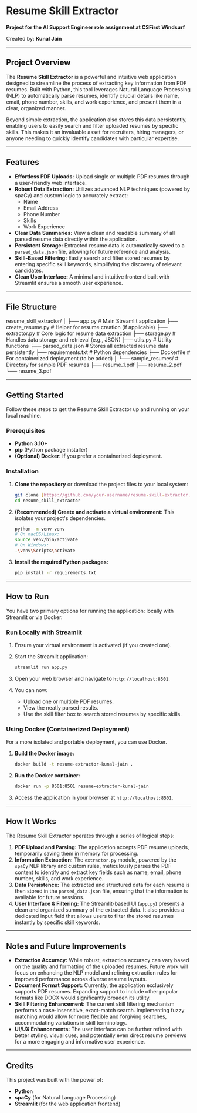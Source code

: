 # Resume Skill Extractor

**Project for the AI Support Engineer role assignment at CSFirst Windsurf**

Created by: **Kunal Jain**

---

## Project Overview

The **Resume Skill Extractor** is a powerful and intuitive web application designed to streamline the process of extracting key information from PDF resumes. Built with Python, this tool leverages Natural Language Processing (NLP) to automatically parse resumes, identify crucial details like name, email, phone number, skills, and work experience, and present them in a clear, organized manner.

Beyond simple extraction, the application also stores this data persistently, enabling users to easily search and filter uploaded resumes by specific skills. This makes it an invaluable asset for recruiters, hiring managers, or anyone needing to quickly identify candidates with particular expertise.

---

## Features

* **Effortless PDF Uploads:** Upload single or multiple PDF resumes through a user-friendly web interface.
* **Robust Data Extraction:** Utilizes advanced NLP techniques (powered by spaCy) and custom logic to accurately extract:
    * Name
    * Email Address
    * Phone Number
    * Skills
    * Work Experience
* **Clear Data Summaries:** View a clean and readable summary of all parsed resume data directly within the application.
* **Persistent Storage:** Extracted resume data is automatically saved to a `parsed_data.json` file, allowing for future reference and analysis.
* **Skill-Based Filtering:** Easily search and filter stored resumes by entering specific skill keywords, simplifying the discovery of relevant candidates.
* **Clean User Interface:** A minimal and intuitive frontend built with Streamlit ensures a smooth user experience.

---

## File Structure

resume_skill_extractor/
│
├── app.py                     # Main Streamlit application
├── create_resume.py           # Helper for resume creation (if applicable)
├── extractor.py               # Core logic for resume data extraction
├── storage.py                 # Handles data storage and retrieval (e.g., JSON)
├── utils.py                   # Utility functions
├── parsed_data.json           # Stores all extracted resume data persistently
├── requirements.txt           # Python dependencies
├── Dockerfile                 # For containerized deployment (to be added)
│
└── sample_resumes/            # Directory for sample PDF resumes
    ├── resume_1.pdf
    ├── resume_2.pdf
    └── resume_3.pdf


---

## Getting Started

Follow these steps to get the Resume Skill Extractor up and running on your local machine.

### Prerequisites

* **Python 3.10+**
* **pip** (Python package installer)
* **(Optional) Docker:** If you prefer a containerized deployment.

### Installation

1.  **Clone the repository** or download the project files to your local system:

    ```bash
    git clone [https://github.com/your-username/resume-skill-extractor.git](https://github.com/your-username/resume-skill-extractor.git)
    cd resume_skill_extractor
    ```

2.  **(Recommended) Create and activate a virtual environment:** This isolates your project's dependencies.

    ```bash
    python -m venv venv
    # On macOS/Linux:
    source venv/bin/activate
    # On Windows:
    .\venv\Scripts\activate
    ```

3.  **Install the required Python packages:**

    ```bash
    pip install -r requirements.txt
    ```

---

## How to Run

You have two primary options for running the application: locally with Streamlit or via Docker.

### Run Locally with Streamlit

1.  Ensure your virtual environment is activated (if you created one).
2.  Start the Streamlit application:

    ```bash
    streamlit run app.py
    ```

3.  Open your web browser and navigate to `http://localhost:8501`.
4.  You can now:
    * Upload one or multiple PDF resumes.
    * View the neatly parsed results.
    * Use the skill filter box to search stored resumes by specific skills.

### Using Docker (Containerized Deployment)

For a more isolated and portable deployment, you can use Docker.

1.  **Build the Docker image:**

    ```bash
    docker build -t resume-extractor-kunal-jain .
    ```

2.  **Run the Docker container:**

    ```bash
    docker run -p 8501:8501 resume-extractor-kunal-jain
    ```

3.  Access the application in your browser at `http://localhost:8501`.

---

## How It Works

The Resume Skill Extractor operates through a series of logical steps:

1.  **PDF Upload and Parsing:** The application accepts PDF resume uploads, temporarily saving them in memory for processing.
2.  **Information Extraction:** The `extractor.py` module, powered by the `spaCy` NLP library and custom rules, meticulously parses the PDF content to identify and extract key fields such as name, email, phone number, skills, and work experience.
3.  **Data Persistence:** The extracted and structured data for each resume is then stored in the `parsed_data.json` file, ensuring that the information is available for future sessions.
4.  **User Interface & Filtering:** The Streamlit-based UI (`app.py`) presents a clean and organized summary of the extracted data. It also provides a dedicated input field that allows users to filter the stored resumes instantly by specific skill keywords.

---

## Notes and Future Improvements

* **Extraction Accuracy:** While robust, extraction accuracy can vary based on the quality and formatting of the uploaded resumes. Future work will focus on enhancing the NLP model and refining extraction rules for improved performance across diverse resume layouts.
* **Document Format Support:** Currently, the application exclusively supports PDF resumes. Expanding support to include other popular formats like DOCX would significantly broaden its utility.
* **Skill Filtering Enhancement:** The current skill filtering mechanism performs a case-insensitive, exact-match search. Implementing fuzzy matching would allow for more flexible and forgiving searches, accommodating variations in skill terminology.
* **UI/UX Enhancements:** The user interface can be further refined with better styling, visual cues, and potentially even direct resume previews for a more engaging and informative user experience.

---

## Credits

This project was built with the power of:

* **Python**
* **spaCy** (for Natural Language Processing)
* **Streamlit** (for the web application frontend)
